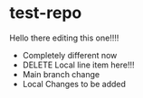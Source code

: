 # test-repo
Hello there editing this one!!!!

- Completely different now
- DELETE Local line item here!!!
- Main branch change
- Local Changes to be added
